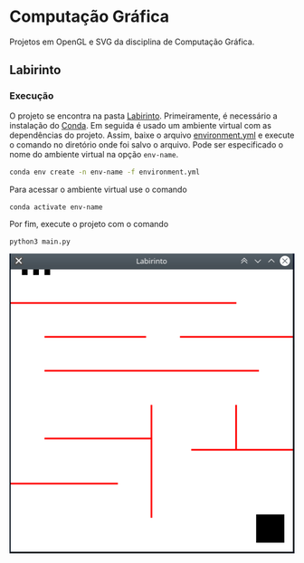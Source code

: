 # Computação Gráfica

Projetos em OpenGL e SVG da disciplina de Computação Gráfica.

## Labirinto

### Execução

O projeto se encontra na pasta [Labirinto](https://github.com/HenriqueFranc/Projeto-CG/tree/main/Labirinto). Primeiramente, é necessário a instalação do [Conda](https://docs.conda.io/en/latest/). Em seguida é usado um ambiente virtual com as dependências do projeto. Assim, baixe o arquivo [environment.yml](https://github.com/HenriqueFranc/Projeto-CG/blob/main/OpenGLProject/environment.yml) e execute o comando no diretório onde foi salvo o arquivo. Pode ser especificado o nome do ambiente virtual na opção `env-name`.  

```bash
conda env create -n env-name -f environment.yml
```

Para acessar o ambiente virtual use o comando

```
conda activate env-name
```

Por fim, execute o projeto com o comando

```bash
python3 main.py	
```

<p align="center">
  <img src="assets/Peek 2021-09-29 23-58.gif" />  
</p>






